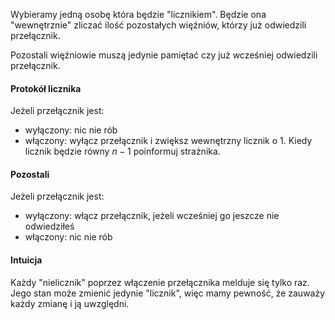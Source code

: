 Wybieramy jedną osobę która będzie "licznikiem". Będzie ona "wewnętrznie" zliczać ilość pozostałych więźniów, którzy już odwiedzili przełącznik.

Pozostali więźniowie muszą jedynie pamiętać czy już wcześniej odwiedzili przełącznik.

#### Protokół licznika

Jeżeli przełącznik jest:
- wyłączony: nic nie rób
- włączony: wyłącz przełącznik i zwiększ wewnętrzny licznik o $1$. Kiedy licznik będzie równy $n-1$ poinformuj strażnika.

#### Pozostali

Jeżeli przełącznik jest:
- wyłączony: włącz przełącznik, jeżeli wcześniej go jeszcze nie odwiedziłeś
- włączony: nic nie rób

#### Intuicja

Każdy "nielicznik" poprzez włączenie przełącznika melduje się tylko raz. Jego stan może zmienić jedynie "licznik", więc mamy pewność, że zauważy każdy zmianę i ją uwzględni.
